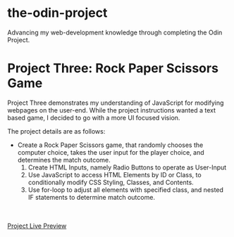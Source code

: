 # the-odin-project
<p>Advancing my web-development knowledge through completing the Odin Project.</p>

<h1>Project Three: Rock Paper Scissors Game</h1>
<p>Project Three demonstrates my understanding of JavaScript for modifying webpages on the user-end. While the project instructions wanted a text based game, I decided to go with a more UI focused vision.</p>
<p>The project details are as follows:</p>
<ul>
<li>Create a Rock Paper Scissors game, that randomly chooses the computer choice, takes the user input for the player choice, and determines the match outcome.
<ol>
<li>Create HTML Inputs, namely Radio Buttons to operate as User-Input</li>
<li>Use JavaScript to access HTML Elements by ID or Class, to conditionally modify CSS Styling, Classes, and Contents.</li>
<li>Use for-loop to adjust all elements with specified class, and nested IF statements to determine match outcome.</li>
</ol>
</li>
</ul>
<br>
<br>
<a href="https://evan-alewine.github.io/the-odin-project/project3-RockPaperScissors/">Project Live Preview</a>

